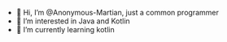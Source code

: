 - 👋 Hi, I’m @Anonymous-Martian, just a common programmer
- 👀 I’m interested in Java and Kotlin
- 🌱 I’m currently learning kotlin

<!---
Anonymous-Martian/Anonymous-Martian is a ✨ special ✨ repository because its `README.md` (this file) appears on your GitHub profile.
You can click the Preview link to take a look at your changes.
--->
